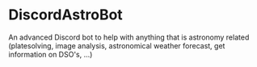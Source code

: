 # DiscordAstroBot
An advanced Discord bot to help with anything that is astronomy related (platesolving, image analysis, astronomical weather forecast, get information on DSO's, ...)
